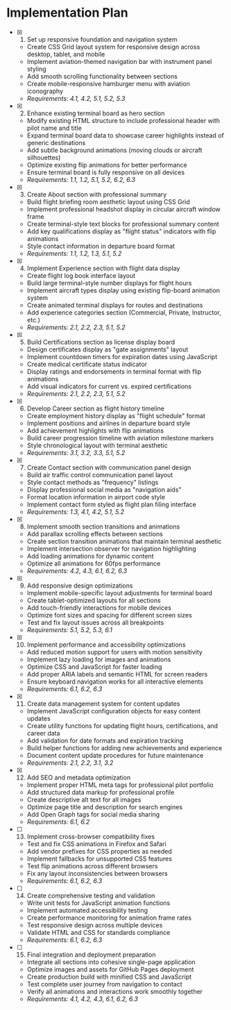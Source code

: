 # Implementation Plan

- [x] 1. Set up responsive foundation and navigation system
  - Create CSS Grid layout system for responsive design across desktop, tablet, and mobile
  - Implement aviation-themed navigation bar with instrument panel styling
  - Add smooth scrolling functionality between sections
  - Create mobile-responsive hamburger menu with aviation iconography
  - _Requirements: 4.1, 4.2, 5.1, 5.2, 5.3_

- [x] 2. Enhance existing terminal board as hero section
  - Modify existing HTML structure to include professional header with pilot name and title
  - Expand terminal board data to showcase career highlights instead of generic destinations
  - Add subtle background animations (moving clouds or aircraft silhouettes)
  - Optimize existing flip animations for better performance
  - Ensure terminal board is fully responsive on all devices
  - _Requirements: 1.1, 1.2, 5.1, 5.2, 6.2, 6.3_

- [x] 3. Create About section with professional summary
  - Build flight briefing room aesthetic layout using CSS Grid
  - Implement professional headshot display in circular aircraft window frame
  - Create terminal-style text blocks for professional summary content
  - Add key qualifications display as "flight status" indicators with flip animations
  - Style contact information in departure board format
  - _Requirements: 1.1, 1.2, 1.3, 5.1, 5.2_

- [x] 4. Implement Experience section with flight data display
  - Create flight log book interface layout
  - Build large terminal-style number displays for flight hours
  - Implement aircraft types display using existing flip-board animation system
  - Create animated terminal displays for routes and destinations
  - Add experience categories section (Commercial, Private, Instructor, etc.)
  - _Requirements: 2.1, 2.2, 2.3, 5.1, 5.2_

- [x] 5. Build Certifications section as license display board
  - Design certificates display as "gate assignments" layout
  - Implement countdown timers for expiration dates using JavaScript
  - Create medical certificate status indicator
  - Display ratings and endorsements in terminal format with flip animations
  - Add visual indicators for current vs. expired certifications
  - _Requirements: 2.1, 2.2, 2.3, 5.1, 5.2_

- [x] 6. Develop Career section as flight history timeline
  - Create employment history display as "flight schedule" format
  - Implement positions and airlines in departure board style
  - Add achievement highlights with flip animations
  - Build career progression timeline with aviation milestone markers
  - Style chronological layout with terminal aesthetic
  - _Requirements: 3.1, 3.2, 3.3, 5.1, 5.2_

- [x] 7. Create Contact section with communication panel design
  - Build air traffic control communication panel layout
  - Style contact methods as "frequency" listings
  - Display professional social media as "navigation aids"
  - Format location information in airport code style
  - Implement contact form styled as flight plan filing interface
  - _Requirements: 1.3, 4.1, 4.2, 5.1, 5.2_

- [x] 8. Implement smooth section transitions and animations
  - Add parallax scrolling effects between sections
  - Create section transition animations that maintain terminal aesthetic
  - Implement intersection observer for navigation highlighting
  - Add loading animations for dynamic content
  - Optimize all animations for 60fps performance
  - _Requirements: 4.2, 4.3, 6.1, 6.2, 6.3_

- [x] 9. Add responsive design optimizations
  - Implement mobile-specific layout adjustments for terminal board
  - Create tablet-optimized layouts for all sections
  - Add touch-friendly interactions for mobile devices
  - Optimize font sizes and spacing for different screen sizes
  - Test and fix layout issues across all breakpoints
  - _Requirements: 5.1, 5.2, 5.3, 6.1_

- [x] 10. Implement performance and accessibility optimizations
  - Add reduced motion support for users with motion sensitivity
  - Implement lazy loading for images and animations
  - Optimize CSS and JavaScript for faster loading
  - Add proper ARIA labels and semantic HTML for screen readers
  - Ensure keyboard navigation works for all interactive elements
  - _Requirements: 6.1, 6.2, 6.3_

- [x] 11. Create data management system for content updates
  - Implement JavaScript configuration objects for easy content updates
  - Create utility functions for updating flight hours, certifications, and career data
  - Add validation for date formats and expiration tracking
  - Build helper functions for adding new achievements and experience
  - Document content update procedures for future maintenance
  - _Requirements: 2.1, 2.2, 3.1, 3.2_

- [x] 12. Add SEO and metadata optimization
  - Implement proper HTML meta tags for professional pilot portfolio
  - Add structured data markup for professional profile
  - Create descriptive alt text for all images
  - Optimize page title and description for search engines
  - Add Open Graph tags for social media sharing
  - _Requirements: 6.1, 6.2_

- [ ] 13. Implement cross-browser compatibility fixes
  - Test and fix CSS animations in Firefox and Safari
  - Add vendor prefixes for CSS properties as needed
  - Implement fallbacks for unsupported CSS features
  - Test flip animations across different browsers
  - Fix any layout inconsistencies between browsers
  - _Requirements: 6.1, 6.2, 6.3_

- [ ] 14. Create comprehensive testing and validation
  - Write unit tests for JavaScript animation functions
  - Implement automated accessibility testing
  - Create performance monitoring for animation frame rates
  - Test responsive design across multiple devices
  - Validate HTML and CSS for standards compliance
  - _Requirements: 6.1, 6.2, 6.3_

- [ ] 15. Final integration and deployment preparation
  - Integrate all sections into cohesive single-page application
  - Optimize images and assets for GitHub Pages deployment
  - Create production build with minified CSS and JavaScript
  - Test complete user journey from navigation to contact
  - Verify all animations and interactions work smoothly together
  - _Requirements: 4.1, 4.2, 4.3, 6.1, 6.2, 6.3_